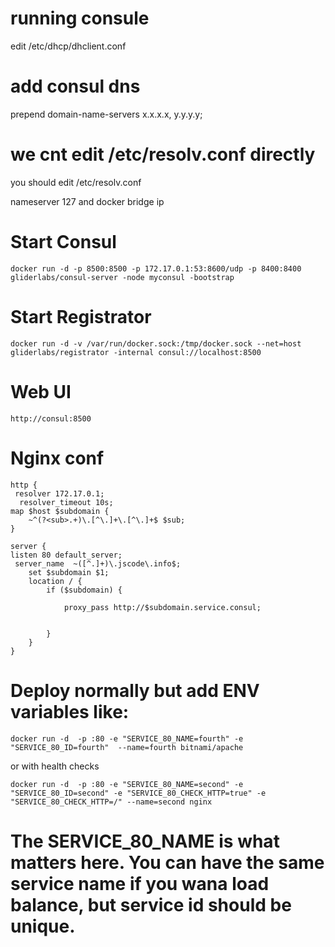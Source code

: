 # running consule

edit /etc/dhcp/dhclient.conf

# add consul dns
prepend domain-name-servers x.x.x.x, y.y.y.y;

# we cnt edit /etc/resolv.conf directly
you should edit /etc/resolv.conf

nameserver 127
and docker bridge ip 

# Start Consul

```
docker run -d -p 8500:8500 -p 172.17.0.1:53:8600/udp -p 8400:8400 gliderlabs/consul-server -node myconsul -bootstrap
```

# Start Registrator

```
docker run -d -v /var/run/docker.sock:/tmp/docker.sock --net=host gliderlabs/registrator -internal consul://localhost:8500
```

# Web UI 

```
http://consul:8500
```

# Nginx conf
```
http {
 resolver 172.17.0.1;
  resolver_timeout 10s;
map $host $subdomain {
    ~^(?<sub>.+)\.[^\.]+\.[^\.]+$ $sub;
}

server {
listen 80 default_server;
 server_name  ~([^.]+)\.jscode\.info$;
    set $subdomain $1;
    location / {
        if ($subdomain) {

            proxy_pass http://$subdomain.service.consul;


        }
    }
}
```

# Deploy normally but add ENV variables like:

```
docker run -d  -p :80 -e "SERVICE_80_NAME=fourth" -e "SERVICE_80_ID=fourth"  --name=fourth bitnami/apache
```

or with health checks

```
docker run -d  -p :80 -e "SERVICE_80_NAME=second" -e "SERVICE_80_ID=second" -e "SERVICE_80_CHECK_HTTP=true" -e "SERVICE_80_CHECK_HTTP=/" --name=second nginx
```

# The SERVICE_80_NAME is what matters here. You can have the same service name if you wana load balance, but service id should be unique.